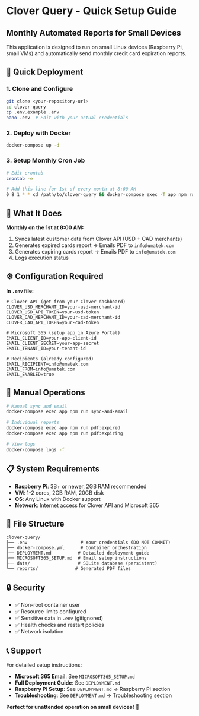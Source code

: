 # Clover Query - Quick Setup Guide

## Monthly Automated Reports for Small Devices

This application is designed to run on small Linux devices (Raspberry Pi, small VMs) and automatically send monthly credit card expiration reports.

## 🚀 Quick Deployment

### 1. Clone and Configure
```bash
git clone <your-repository-url>
cd clover-query
cp .env.example .env
nano .env  # Edit with your actual credentials
```

### 2. Deploy with Docker
```bash
docker-compose up -d
```

### 3. Setup Monthly Cron Job
```bash
# Edit crontab
crontab -e

# Add this line for 1st of every month at 8:00 AM
0 8 1 * * cd /path/to/clover-query && docker-compose exec -T app npm run sync-and-email
```

## 📧 What It Does

**Monthly on the 1st at 8:00 AM:**
1. Syncs latest customer data from Clover API (USD + CAD merchants)
2. Generates expired cards report → Emails PDF to `info@umatek.com`
3. Generates expiring cards report → Emails PDF to `info@umatek.com` 
4. Logs execution status

## ⚙️ Configuration Required

**In `.env` file:**
```env
# Clover API (get from your Clover dashboard)
CLOVER_USD_MERCHANT_ID=your-usd-merchant-id
CLOVER_USD_API_TOKEN=your-usd-token
CLOVER_CAD_MERCHANT_ID=your-cad-merchant-id  
CLOVER_CAD_API_TOKEN=your-cad-token

# Microsoft 365 (setup app in Azure Portal)
EMAIL_CLIENT_ID=your-app-client-id
EMAIL_CLIENT_SECRET=your-app-secret
EMAIL_TENANT_ID=your-tenant-id

# Recipients (already configured)
EMAIL_RECIPIENT=info@umatek.com
EMAIL_FROM=info@umatek.com
EMAIL_ENABLED=true
```

## 🔧 Manual Operations

```bash
# Manual sync and email
docker-compose exec app npm run sync-and-email

# Individual reports
docker-compose exec app npm run pdf:expired
docker-compose exec app npm run pdf:expiring

# View logs
docker-compose logs -f
```

## 📋 System Requirements

- **Raspberry Pi**: 3B+ or newer, 2GB RAM recommended
- **VM**: 1-2 cores, 2GB RAM, 20GB disk  
- **OS**: Any Linux with Docker support
- **Network**: Internet access for Clover API and Microsoft 365

## 📁 File Structure

```
clover-query/
├── .env                    # Your credentials (DO NOT COMMIT)
├── docker-compose.yml      # Container orchestration
├── DEPLOYMENT.md          # Detailed deployment guide
├── MICROSOFT365_SETUP.md  # Email setup instructions
├── data/                  # SQLite database (persistent)
└── reports/              # Generated PDF files
```

## 🔒 Security

- ✅ Non-root container user
- ✅ Resource limits configured  
- ✅ Sensitive data in `.env` (gitignored)
- ✅ Health checks and restart policies
- ✅ Network isolation

## 📞 Support

For detailed setup instructions:
- **Microsoft 365 Email**: See `MICROSOFT365_SETUP.md`
- **Full Deployment Guide**: See `DEPLOYMENT.md`  
- **Raspberry Pi Setup**: See `DEPLOYMENT.md` → Raspberry Pi section
- **Troubleshooting**: See `DEPLOYMENT.md` → Troubleshooting section

**Perfect for unattended operation on small devices!** 🎯